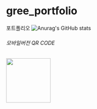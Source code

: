 # gree_portfolio
포트폴리오
    ![Anurag's GitHub stats](https://github-readme-stats.vercel.app/api?username=MooseWithBear&show_icons=true&theme=radical)

<h6>모바일버전 QR CODE </h6>


<div>
    <img style="width:120px; height:120px" src="https://user-images.githubusercontent.com/107022571/193955681-fab82f41-39f1-4b53-aab7-4c38b034adc2.png" alt="">
</div>


